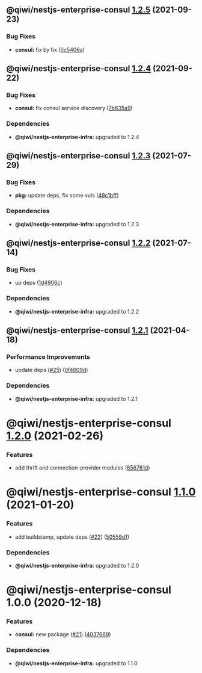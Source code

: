 ## @qiwi/nestjs-enterprise-consul [1.2.5](https://github.com/qiwi/nestjs-enterprise/compare/@qiwi/nestjs-enterprise-consul@1.2.4...@qiwi/nestjs-enterprise-consul@1.2.5) (2021-09-23)


### Bug Fixes

* **consul:** fix by fix ([0c5406a](https://github.com/qiwi/nestjs-enterprise/commit/0c5406ada928f7834b517d3cfb79b4b439ccad0e))

## @qiwi/nestjs-enterprise-consul [1.2.4](https://github.com/qiwi/nestjs-enterprise/compare/@qiwi/nestjs-enterprise-consul@1.2.3...@qiwi/nestjs-enterprise-consul@1.2.4) (2021-09-22)


### Bug Fixes

* **consul:** fix consul service discovery ([7b635a9](https://github.com/qiwi/nestjs-enterprise/commit/7b635a9925358fe60de3af070e3b6f358595910c))





### Dependencies

* **@qiwi/nestjs-enterprise-infra:** upgraded to 1.2.4

## @qiwi/nestjs-enterprise-consul [1.2.3](https://github.com/qiwi/nestjs-enterprise/compare/@qiwi/nestjs-enterprise-consul@1.2.2...@qiwi/nestjs-enterprise-consul@1.2.3) (2021-07-29)


### Bug Fixes

* **pkg:** update deps, fix some vuls ([49c1bff](https://github.com/qiwi/nestjs-enterprise/commit/49c1bff99d37e3b95569e85e4210f164884b2ca2))





### Dependencies

* **@qiwi/nestjs-enterprise-infra:** upgraded to 1.2.3

## @qiwi/nestjs-enterprise-consul [1.2.2](https://github.com/qiwi/nestjs-enterprise/compare/@qiwi/nestjs-enterprise-consul@1.2.1...@qiwi/nestjs-enterprise-consul@1.2.2) (2021-07-14)


### Bug Fixes

* up deps ([1d4906c](https://github.com/qiwi/nestjs-enterprise/commit/1d4906c84e6858328220d2a27a3d29192d21fca8))





### Dependencies

* **@qiwi/nestjs-enterprise-infra:** upgraded to 1.2.2

## @qiwi/nestjs-enterprise-consul [1.2.1](https://github.com/qiwi/nestjs-enterprise/compare/@qiwi/nestjs-enterprise-consul@1.2.0...@qiwi/nestjs-enterprise-consul@1.2.1) (2021-04-18)


### Performance Improvements

* update deps ([#25](https://github.com/qiwi/nestjs-enterprise/issues/25)) ([0f4609d](https://github.com/qiwi/nestjs-enterprise/commit/0f4609d372deb4e5af1943c8505d03cb174356ae))





### Dependencies

* **@qiwi/nestjs-enterprise-infra:** upgraded to 1.2.1

# @qiwi/nestjs-enterprise-consul [1.2.0](https://github.com/qiwi/nestjs-enterprise/compare/@qiwi/nestjs-enterprise-consul@1.1.0...@qiwi/nestjs-enterprise-consul@1.2.0) (2021-02-26)


### Features

* add thrift and connection-provider modules ([656761d](https://github.com/qiwi/nestjs-enterprise/commit/656761d137aa5d1d93ae364ce489e2061e23e8bf))

# @qiwi/nestjs-enterprise-consul [1.1.0](https://github.com/qiwi/nestjs-enterprise/compare/@qiwi/nestjs-enterprise-consul@1.0.0...@qiwi/nestjs-enterprise-consul@1.1.0) (2021-01-20)


### Features

* add buildstamp, update deps ([#22](https://github.com/qiwi/nestjs-enterprise/issues/22)) ([50559d1](https://github.com/qiwi/nestjs-enterprise/commit/50559d13f269f19106e16d447f5813ebc5f3455c))





### Dependencies

* **@qiwi/nestjs-enterprise-infra:** upgraded to 1.2.0

# @qiwi/nestjs-enterprise-consul 1.0.0 (2020-12-18)


### Features

* **consul:** new package ([#21](https://github.com/qiwi/nestjs-enterprise/issues/21)) ([4037669](https://github.com/qiwi/nestjs-enterprise/commit/40376697a61ff39a9db08bc10b9f242c2b4fe7bf))





### Dependencies

* **@qiwi/nestjs-enterprise-infra:** upgraded to 1.1.0
